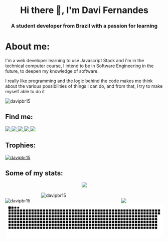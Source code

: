 <h1 align="center">Hi there 👋, I'm Davi Fernandes</h1>
<h3 align="center">A student developer from Brazil with a passion for learning</h3>

<h1>About me:</h1>
<p>I'm a web developer learning to use Javascript Stack and i'm in the technical computer course, I intend to be in Software Engineering in the future, to deepen my knowledge of software.</p>
<p>I really like programming and the logic behind the code makes me think about the various possibilities of things I can do, and from that, I try to make myself able to do it</p>

<p align="left"> <img src="https://komarev.com/ghpvc/?username=davipbr15&label=Profile%20views&color=3e4041&style=flat" alt="davipbr15" /> </p>
<p>
<h2>Find me:</h2>
<a href="https://wa.link/02mvpq"><img src="https://img.shields.io/badge/WhatsApp-25D366?style=for-the-badge&logo=whatsapp&logoColor=white"> </img></a>
<a href="mailto:davipbr90@gmail.com?subject=Hello%20Davi!"><img src="https://img.shields.io/badge/Gmail-D14836?style=for-the-badge&logo=gmail&logoColor=white"> </img></a>
<a href="https://www.instagram.com/davii.f/"><img src="https://img.shields.io/badge/Instagram-E4405F?style=for-the-badge&logo=instagram&logoColor=white"> </img></a>
<a href="https://github.com/Davipbr15"><img src="https://img.shields.io/badge/GitHub-100000?style=for-the-badge&logo=github&logoColor=white"> </img></a>
<a href="https://steamcommunity.com/id/davipbr15/"><img src="https://img.shields.io/badge/Steam-000000?style=for-the-badge&logo=steam&logoColor=white"> </img></a>
</p>
<h2 align="left">Trophies:</h2>
<p align="left"> <a href="https://github.com/ryo-ma/github-profile-trophy"><img src="https://github-profile-trophy.vercel.app/?username=davipbr15&theme=monokai" alt="davipbr15" /></a> </p>
<div>
<h2 align="left">Some of my stats:</h2>
    <p align="center">
        <img src="https://github-readme-stats.vercel.app/api?username=davipbr15&show_icons=true&theme=dark"/>
    </p>
<p><img align="right" width="390px" src="https://github-readme-streak-stats.herokuapp.com/?user=davipbr15&theme=dark" alt="davipbr15" />
<img align="left" width="370px" src="https://github-readme-stats.vercel.app/api/top-langs?username=davipbr15&show_icons=true&theme=dark&locale=en&layout=compact" alt="davipbr15" /></p>
</div>
<br>
<img align="left" width="100px" src="https://images.credly.com/size/340x340/images/73e4a58b-a8ef-41a3-a7db-9183dd269882/image.png"/>

  ![Snake animation](https://github.com/Davipbr15/Davipbr15/blob/output/github-contribution-grid-snake.svg)
